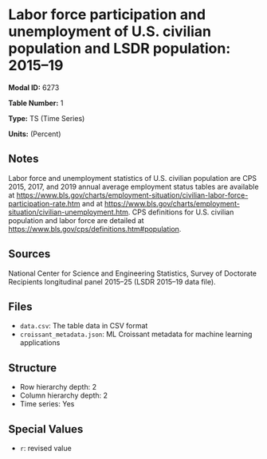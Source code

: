 # Labor force participation and unemployment of U.S. civilian population and LSDR population: 2015–19

**Modal ID:** 6273

**Table Number:** 1

**Type:** TS (Time Series)

**Units:** (Percent)

## Notes

Labor force and unemployment statistics of U.S. civilian population are CPS 2015, 2017, and 2019 annual average employment status tables are available at https://www.bls.gov/charts/employment-situation/civilian-labor-force-participation-rate.htm
and at https://www.bls.gov/charts/employment-situation/civilian-unemployment.htm. CPS definitions for U.S. civilian population and labor force are detailed at https://www.bls.gov/cps/definitions.htm#population.

## Sources

National Center for Science and Engineering Statistics, Survey of Doctorate Recipients longitudinal panel 2015–25 (LSDR 2015–19 data file).

## Files

- `data.csv`: The table data in CSV format
- `croissant_metadata.json`: ML Croissant metadata for machine learning applications

## Structure

- Row hierarchy depth: 2
- Column hierarchy depth: 2
- Time series: Yes

## Special Values

- `r`: revised value
